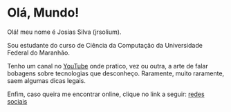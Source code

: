 <h1 id="olá-mundo">Olá, Mundo!</h1>
<p>Olá! meu nome é Josias Silva (jrsolium).</p>
<p>Sou estudante do curso de Ciência da Computação da Universidade Federal do Maranhão.</p>
<p>Tenho um canal no <a href="https://www.youtube.com/jrsolium/">YouTube</a> onde pratico, vez ou outra, a arte de falar bobagens sobre tecnologias que desconheço. Raramente, muito raramente, saem algumas dicas legais.</p>
<p>Enfim, caso queira me encontrar online, clique no link a seguir: <a href="https://linktr.ee/jrsolium_/">redes sociais</a></p>

